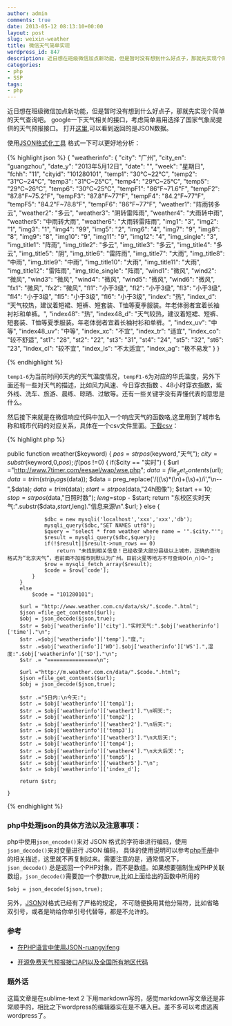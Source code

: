 ```yaml
---
author: admin
comments: true
date: 2013-05-12 08:13:10+00:00
layout: post
slug: weixin-weather
title: 微信天气简单实现
wordpress_id: 847
description: 近日想在班级微信加点新功能，但是暂时没有想到什么好点子，那就先实现个简单的天气查询吧。 google一下天气相关的接口，考虑简单易用选择了国家气象局提供的天气预报接口。 打开[这里](http://m.weather.com.cn/data/101280101.html),可以看到返回的是JSON数据。
categories:
- php
- SSP
tags:
- php
---
```





近日想在班级微信加点新功能，但是暂时没有想到什么好点子，那就先实现个简单的天气查询吧。 google一下天气相关的接口，考虑简单易用选择了国家气象局提供的天气预报接口。 打开[这里](http://m.weather.com.cn/data/101280101.html),可以看到返回的是JSON数据。


使用[JSON格式化工具](http://www.ostools.net/codeformat/json) 格式一下可以更好地分析：

{% highlight json %}
{
"weatherinfo": {
        "city": "广州", 
        "city_en": "guangzhou", 
        "date_y": "2013年5月12日", 
        "date": "", 
        "week": "星期日", 
        "fchh": "11", 
        "cityid": "101280101", 
        "temp1": "30℃~22℃", 
        "temp2": "31℃~24℃", 
        "temp3": "31℃~25℃", 
        "temp4": "29℃~25℃", 
        "temp5": "29℃~26℃", 
        "temp6": "30℃~25℃", 
        "tempF1": "86℉~71.6℉", 
        "tempF2": "87.8℉~75.2℉", 
        "tempF3": "87.8℉~77℉", 
        "tempF4": "84.2℉~77℉", 
        "tempF5": "84.2℉~78.8℉", 
        "tempF6": "86℉~77℉", 
        "weather1": "阵雨转多云", 
        "weather2": "多云", 
        "weather3": "阴转雷阵雨", 
        "weather4": "大雨转中雨", 
        "weather5": "中雨转大雨", 
        "weather6": "大雨转雷阵雨", 
        "img1": "3", 
        "img2": "1", 
        "img3": "1", 
        "img4": "99", 
        "img5": "2", 
        "img6": "4", 
        "img7": "9", 
        "img8": "8", 
        "img9": "8", 
        "img10": "9", 
        "img11": "9", 
        "img12": "4", 
        "img_single": "3", 
        "img_title1": "阵雨", 
        "img_title2": "多云", 
        "img_title3": "多云", 
        "img_title4": "多云", 
        "img_title5": "阴", 
        "img_title6": "雷阵雨", 
        "img_title7": "大雨", 
        "img_title8": "中雨", 
        "img_title9": "中雨", 
        "img_title10": "大雨", 
        "img_title11": "大雨", 
        "img_title12": "雷阵雨", 
        "img_title_single": "阵雨", 
        "wind1": "微风", 
        "wind2": "微风", 
        "wind3": "微风", 
        "wind4": "微风", 
        "wind5": "微风", 
        "wind6": "微风", 
        "fx1": "微风", 
        "fx2": "微风", 
        "fl1": "小于3级", 
        "fl2": "小于3级", 
        "fl3": "小于3级", 
        "fl4": "小于3级", 
        "fl5": "小于3级", 
        "fl6": "小于3级", 
        "index": "热", 
        "index_d": "天气较热，建议着短裙、短裤、短套装、T恤等夏季服装。年老体弱者宜着长袖衬衫和单裤。", 
        "index48": "热", 
        "index48_d": "天气较热，建议着短裙、短裤、短套装、T恤等夏季服装。年老体弱者宜着长袖衬衫和单裤。", 
        "index_uv": "中等", 
        "index48_uv": "中等", 
        "index_xc": "不宜", 
        "index_tr": "适宜", 
        "index_co": "较不舒适", 
        "st1": "28", 
        "st2": "22", 
        "st3": "31", 
        "st4": "24", 
        "st5": "32", 
        "st6": "23", 
        "index_cl": "较不宜", 
        "index_ls": "不太适宜", 
        "index_ag": "极不易发"
    }
}

{% endhighlight %}


`temp1-6`为当前时间6天内的天气温度情况，`tempF1-6`为对应的华氏温度，另外下面还有一些对天气的描述，比如风力风速、今日穿衣指数 、48小时穿衣指数，紫外线、洗车、旅游、晨练、晾晒、过敏等。还有一些关键字没有弄懂代表的意思是什么。

然后接下来就是在微信响应代码中加入一个响应天气的函数咯,这里用到了城市名称和城市代码的对应关系，具体在一个csv文件里面。[下载csv](http://pan.baidu.com/share/link?shareid=460829&uk=2032069257)：

{% highlight php  %}

public function weather($keyword)
{
        $pos =strpos($keyword,"天气");
        $city = substr($keyword,0,$pos);
        if ($pos !=0)
        {
            if($city == "实时")
            {
                $url ="http://www.7timer.com/eesael/wap/wse.php";
                $data = file_get_contents($url);
                $data =trim(strip_tags($data));
                $data = preg_replace('/((\s)*(\n)+(\s)+)/i',"\n--",$data);
                $data =trim ($data);
                $start = strpos($data,"24h图像");
                $start += 10;
                $stop = strpos($data,"日照时数");
                $leng =$stop - $start;
                return "东校区实时天气:".substr($data,$start,$leng)."信息来源\n".$url;
            }
            else
            {

                $dbc = new mysqli('localhost','xxx','xxx','db');
                mysqli_query($dbc,"SET NAMES utf8");
                $query = "select * from weather where name = '".$city."'";
                $result = mysqli_query($dbc,$query);
                if(!$result||$result->num_rows == 0)
                    return "未找到相关信息！已经收录大部分县级以上城市，正确的查询格式为“北京天气”，若前面不加城市则默认为广州。目前火星等地方不可查询O(∩_∩)O~";
                $row = mysqli_fetch_array($result);
                $code = $row['code'];
            }
        }
        else
            $code = "101280101";

        $url = "http://www.weather.com.cn/data/sk/".$code.".html";
        $json =file_get_contents($url);
        $obj = json_decode($json,true);
        $str = $obj['weatherinfo']['city']."实时天气:".$obj['weatherinfo']['time']."\n";
        $str .=$obj['weatherinfo']['temp']."度,";
        $str .=$obj['weatherinfo']['WD'].$obj['weatherinfo']['WS'].",湿度:".$obj['weatherinfo']['SD']."\n";
        $str .= "================\n";

        $url ="http://m.weather.com.cn/data/".$code.".html";
        $json =file_get_contents($url);
        $obj = json_decode($json,true);

        $str .="5日内:\n今天:";
        $str .= $obj['weatherinfo']['temp1'];
        $str .= $obj['weatherinfo']['weather1']."\n明天:";
        $str .= $obj['weatherinfo']['temp2'];
        $str .= $obj['weatherinfo']['weather2']."\n后天:";
        $str .= $obj['weatherinfo']['temp3'];
        $str .= $obj['weatherinfo']['weather3']."\n大后天:";
        $str .= $obj['weatherinfo']['temp4'];
        $str .= $obj['weatherinfo']['weather4']."\n大大后天：";
        $str .= $obj['weatherinfo']['temp5'];
        $str .= $obj['weatherinfo']['weather5']."\n";
        $str .= $obj['weatherinfo']['index_d'];

        return $str;

    }

{% endhighlight %}


### php中处理json的具体方法以及注意事项：


php中使用`json_encode()`来对 JSON 格式的字符串进行编码，使用`json_decode()`来对变量进行 JSON 编码， 具体的使用说明可以参考[php手册](http://cn2.php.net/manual/zh/book.json.php)中 的相关描述，这里就不再复制过来。需要注意的是，通常情况下，`json_decode()` 总是返回一个PHP对象，而不是数组。如果想要强制生成PHP关联数组，`json_decode()`需要加一个参数true,比如上面给出的函数中所用的

    
    $obj = json_decode($json,true);


另外，[JSON](http://www.json.org/json-zh.html)对格式已经有了严格的规定， 不可随便换用其他分隔符，比如省略双引号，或者是哟给你单引号代替等，都是不允许的。


### 参考


  * [在PHP语言中使用JSON-ruangyifeng](http://www.ruanyifeng.com/blog/2011/01/json_in_php.html)

	
  * [开源免费天气预报接口API以及全国所有地区代码](http://mobile.riaos.com/?p=2006952)


### 题外话

这篇文章是在sublime-text 2 下用markdown写的，感觉markdown写文章还是非常顺手的，相比之下wordpress的编辑器实在是不堪入目。差不多可以考虑逃离wordpress了。

